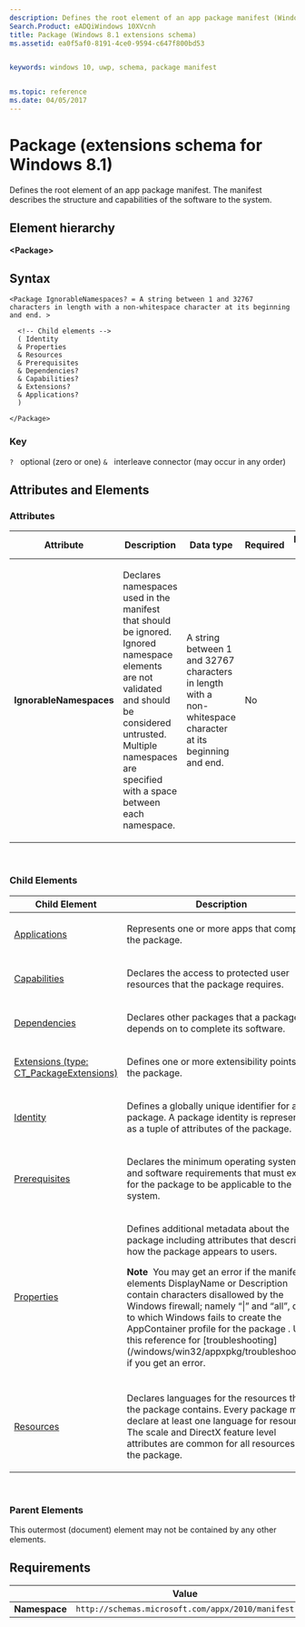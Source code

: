 ```yaml
---
description: Defines the root element of an app package manifest (Windows 8.1).
Search.Product: eADQiWindows 10XVcnh
title: Package (Windows 8.1 extensions schema)
ms.assetid: ea0f5af0-8191-4ce0-9594-c647f800bd53


keywords: windows 10, uwp, schema, package manifest


ms.topic: reference
ms.date: 04/05/2017
---
```


# Package (extensions schema for Windows 8.1)

Defines the root element of an app package manifest. The manifest describes the structure and capabilities of the software to the system.

## Element hierarchy

**&lt;Package&gt;**

## Syntax

``` syntax
<Package IgnorableNamespaces? = A string between 1 and 32767 characters in length with a non-whitespace character at its beginning and end. >

  <!-- Child elements -->
  ( Identity
  & Properties
  & Resources
  & Prerequisites
  & Dependencies?
  & Capabilities?
  & Extensions?
  & Applications?
  )

</Package>
```

### Key

`?`   optional (zero or one)
`&`   interleave connector (may occur in any order)

## Attributes and Elements


### Attributes

<table>
<colgroup>
<col width="20%" />
<col width="20%" />
<col width="20%" />
<col width="20%" />
<col width="20%" />
</colgroup>
<thead>
<tr class="header">
<th>Attribute</th>
<th>Description</th>
<th>Data type</th>
<th>Required</th>
<th>Default value</th>
</tr>
</thead>
<tbody>
<tr class="odd">
<td><strong>IgnorableNamespaces</strong></td>
<td><p>Declares namespaces used in the manifest that should be ignored. Ignored namespace elements are not validated and should be considered untrusted. Multiple namespaces are specified with a space between each namespace.</p></td>
<td>A string between 1 and 32767 characters in length with a non-whitespace character at its beginning and end.</td>
<td>No</td>
<td></td>
</tr>
</tbody>
</table>

 

### Child Elements

<table>
<colgroup>
<col width="50%" />
<col width="50%" />
</colgroup>
<thead>
<tr class="header">
<th>Child Element</th>
<th>Description</th>
</tr>
</thead>
<tbody>
<tr class="odd">
<td><a href="element-applications.md">Applications</a> </td>
<td><p>Represents one or more apps that comprise the package.</p></td>
</tr>
<tr class="even">
<td><a href="element-capabilities.md">Capabilities</a> </td>
<td><p>Declares the access to protected user resources that the package requires.</p></td>
</tr>
<tr class="odd">
<td><a href="element-dependencies.md">Dependencies</a> </td>
<td><p>Declares other packages that a package depends on to complete its software.</p></td>
</tr>
<tr class="even">
<td><a href="element-extensions.md">Extensions (type: CT_PackageExtensions)</a> </td>
<td><p>Defines one or more extensibility points for the package.</p></td>
</tr>
<tr class="odd">
<td><a href="element-identity.md">Identity</a> </td>
<td><p>Defines a globally unique identifier for a package. A package identity is represented as a tuple of attributes of the package.</p></td>
</tr>
<tr class="even">
<td><a href="element-prerequisites.md">Prerequisites</a> </td>
<td><p>Declares the minimum operating system and software requirements that must exist for the package to be applicable to the system.</p></td>
</tr>
<tr class="odd">
<td><a href="element-properties.md">Properties</a> </td>
<td><p>Defines additional metadata about the package including attributes that describe how the package appears to users.</p>
<div class="alert">
<strong>Note</strong>  You may get an error if the manifest elements DisplayName or Description contain characters disallowed by the Windows firewall; namely “|” and “all”, due to which Windows fails to create the AppContainer profile for the package . Use this reference for [troubleshooting](/windows/win32/appxpkg/troubleshooting) if you get an error.
</div>
<div>
 
</div></td>
</tr>
<tr class="even">
<td><a href="element-resources.md">Resources</a> </td>
<td><p>Declares languages for the resources that the package contains. Every package must declare at least one language for resources. The scale and DirectX feature level attributes are common for all resources in the package.</p></td>
</tr>
</tbody>
</table>

 

### Parent Elements

This outermost (document) element may not be contained by any other elements.

## Requirements

|               |      Value                                                       |
|---------------|-------------------------------------------------------------|
| **Namespace** | `http://schemas.microsoft.com/appx/2010/manifest` |

 

 

